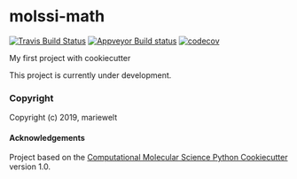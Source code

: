 molssi-math
==============================
[//]: # (Badges)
[![Travis Build Status](https://travis-ci.org/REPLACE_WITH_OWNER_ACCOUNT/molssi-math.png)](https://travis-ci.org/REPLACE_WITH_OWNER_ACCOUNT/molssi-math)
[![Appveyor Build status](https://ci.appveyor.com/api/projects/status/eleba3jvioay89d4/branch/master?svg=true)](https://ci.appveyor.com/project/monikakodrycka/molssi/branch/master)
[![codecov](https://codecov.io/gh/REPLACE_WITH_OWNER_ACCOUNT/molssi-math/branch/master/graph/badge.svg)](https://codecov.io/gh/REPLACE_WITH_OWNER_ACCOUNT/molssi-math/branch/master)

My first project with cookiecutter

This project is currently under development.

### Copyright

Copyright (c) 2019, mariewelt


#### Acknowledgements
 
Project based on the 
[Computational Molecular Science Python Cookiecutter](https://github.com/molssi/cookiecutter-cms) version 1.0.
